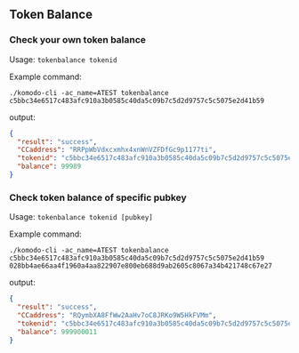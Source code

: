 ## Token Balance

### Check your own token balance

Usage: `tokenbalance tokenid`

Example command:
```shell
./komodo-cli -ac_name=ATEST tokenbalance c5bbc34e6517c483afc910a3b0585c40da5c09b7c5d2d9757c5c5075e2d41b59
```
output:
```JSON
{
  "result": "success",
  "CCaddress": "RRPpWbVdxcxmhx4xnWnVZFDfGc9p1177ti",
  "tokenid": "c5bbc34e6517c483afc910a3b0585c40da5c09b7c5d2d9757c5c5075e2d41b59",
  "balance": 99989
}
```

### Check token balance of specific pubkey

Usage: `tokenbalance tokenid [pubkey]`

Example command:
```shell
./komodo-cli -ac_name=ATEST tokenbalance c5bbc34e6517c483afc910a3b0585c40da5c09b7c5d2d9757c5c5075e2d41b59 028bb4ae66aa4f1960a4aa822907e800eb688d9ab2605c8067a34b421748c67e27
```
output:
```JSON
{
  "result": "success",
  "CCaddress": "RQymbXA8FfWw2AaHv7oC8JRKo9W5HkFVMm",
  "tokenid": "c5bbc34e6517c483afc910a3b0585c40da5c09b7c5d2d9757c5c5075e2d41b59",
  "balance": 999900011
}
```
